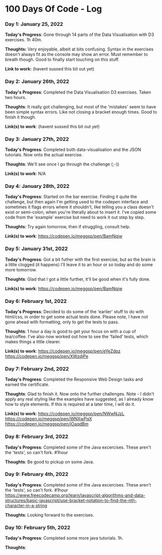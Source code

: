 # 100 Days Of Code - Log

### Day 1: January 25, 2022 

**Today's Progress**: Gone through 14 parts of the Data Visualisation with D3 exercises. 1h 40m.

**Thoughts:** Very enjoyable, albeit at bits confusing. Syntax in the exercises doesn't always fit as the console may show an error. Must remember to breath though. Good to finally start touching on this stuff.

**Link to work:** (havent sussed this bit out yet)
### Day 2: January 26th, 2022

**Today's Progress**: Completed the Data Visualisation D3 exercises. Taken two hours.

**Thoughts**: It really got challenging, but most of the 'mistakes' seem to have been simple syntax errors. Like not closing a bracket enough times. Good to finish it though. 

**Link(s) to work**: (havent sussed this bit out yet)

### Day 3: January 27th, 2022

**Today's Progress**: Completed both data-visualisation and the JSON tutorials. Now onto the actual exercise.

**Thoughts**: We'll see once I go through the challenge (;-))

**Link(s) to work**: N/A

### Day 4: January 28th, 2022

**Today's Progress**: Started on the bar exercise. Finding it quite the challenge, but then again I'm getting used to the codepen interface and sometimes it flags errors where it shouldn't, like telling you a class doesn't exist or semi-colon, when you're literally about to insert it. I've copied some code from the 'example' exercise but need to work it out step by step. 

**Thoughts**: Try again tomorrow, then if struggling, consult help.

**Link(s) to work**: https://codepen.io/meggsp/pen/BamNqjw

### Day 5: January 31st, 2022

**Today's Progress**: Got a bit futher with the first exercise, but as the brain is a little clogged (it happens) I'll leave it to an hour or so today and do some more tomorrow.

**Thoughts**: Glad that I got a little further, it'll be good when it's fully done.

**Link(s) to work**: https://codepen.io/meggsp/pen/BamNqjw

### Day 6: February 1st, 2022

**Today's Progress**: Decided to do some of the 'earlier' stuff to do with html/css, in order to get some actual tests done. Please note, I have not gone ahead with formatting, only to get the tests to pass.

**Thoughts**: 1 hour a day is good to get your focus on with a cup of tea/coffee. I've also now worked out how to see the 'failed' tests, which makes things a little clearer.

**Link(s) to work**: https://codepen.io/meggsp/pen/eYeZdpz
                     https://codepen.io/meggsp/pen/XWzdjPe
                     
### Day 7: February 2nd, 2022

**Today's Progress**: Completed the Responsive Web Design tasks and earned the certificate.

**Thoughts**: Glad to finish it. Now onto the further challenges. Note - I didn't apply any real styling like the examples have suggested, as I already know how to style elements. If this is required at a later time, I will do it.

**Link(s) to work**: https://codepen.io/meggsp/pen/NWwNJzL
                     https://codepen.io/meggsp/pen/WNXwPqX
                     https://codepen.io/meggsp/pen/jOaqdBm
                     
### Day 8: February 3rd, 2022

**Today's Progress**: Completed some of the Java excercises. These aren't the 'tests', so can't fork. #1hour

**Thoughts**: Be good to pickup on some Java.

### Day 9: February 4th, 2022

**Today's Progress**: Completed some of the Java excercises. These aren't the 'tests', so can't fork. #1hour 
https://www.freecodecamp.org/learn/javascript-algorithms-and-data-structures/basic-javascript/use-bracket-notation-to-find-the-nth-character-in-a-string


**Thoughts**: Looking forward to the exercises.

### Day 10: February 5th, 2022

**Today's Progress**: Completed some more java tutorials. 1h.

**Thoughts**:
